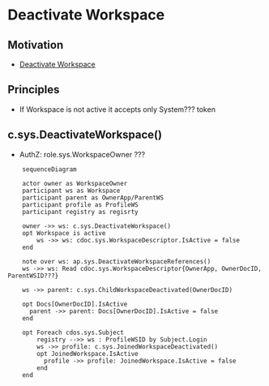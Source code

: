 # Deactivate Workspace

## Motivation

- [Deactivate Workspace](https://github.com/voedger/voedger/issues/53)



## Principles

- If Workspace is not active it accepts only System??? token


## c.sys.DeactivateWorkspace()

- AuthZ: role.sys.WorkspaceOwner ???


```mermaid
    sequenceDiagram

    actor owner as WorkspaceOwner
    participant ws as Workspace
    participant parent as OwnerApp/ParentWS
    participant profile as ProfileWS
    participant registry as regisrty

    owner ->> ws: c.sys.DeactivateWorkspace()
    opt Workspace is active
        ws ->> ws: cdoc.sys.WorkspaceDescriptor.IsActive = false
    end

    note over ws: ap.sys.DeactivateWorkspaceReferences()
    ws ->> ws: Read cdoc.sys.WorkspaceDescriptor{OwnerApp, OwnerDocID, ParentWSID???}

    ws ->> parent: c.sys.ChildWorkspaceDeactivated(OwnerDocID)

    opt Docs[OwnerDocID].IsActive
      parent ->> parent: Docs[OwnerDocID].IsActive = false
    end

    opt Foreach cdos.sys.Subject
        registry -->> ws : ProfileWSID by Subject.Login
        ws ->> profile: c.sys.JoinedWorkspaceDeactivated()
        opt JoinedWorkspace.IsActive
          profile ->> profile: JoinedWorkspace.IsActive = false
        end
    end






```
